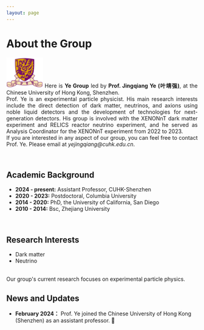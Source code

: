 ```yaml
---
layout: page
---
```

<style>
  p{
    text-align: justify;
  }
</style>
# About the Group

<p>
<img src="https://raw.githubusercontent.com/terteruu/terteruu.github.io/main/images/cuhk-logo-cut.png"  class="floatpic" width="96" height="80">
Here is <b>Ye Group</b> led by <b>Prof. Jingqiang Ye (叶靖强)</b>, at the Chinese University of Hong Kong, Shenzhen.<br>
Prof. Ye is an experimental particle physicist. His main research interests include the direct detection of dark matter, neutrinos, and axions using noble liquid detectors and the development of technologies for next-generation detectors. His group is involved with the XENONnT dark matter experiment and RELICS reactor neutrino experiment, and he served as Analysis Coordinator for the XENONnT experiment from 2022 to 2023.<br>
If you are interested in any aspect of our group, you can feel free to contact Prof. Ye. Please email at <i>yejingqiang@cuhk.edu.cn</i>.
</p>
<br>

## Academic Background

- **2024 - present:** Assistant Professor, CUHK-Shenzhen
- **2020 - 2023:** Postdoctoral, Columbia University
- **2014 - 2020:** PhD, the University of California, San Diego
- **2010 - 2014:** Bsc, Zhejiang University

<br>

## Research Interests

- Dark matter
- Neutrino

<br>
Our group's current research focuses on experimental particle physics.

<br>

## News and Updates

- **February 2024：** Prof. Ye joined the Chinese University of Hong Kong (Shenzhen) as an assistant professor. 🎉
